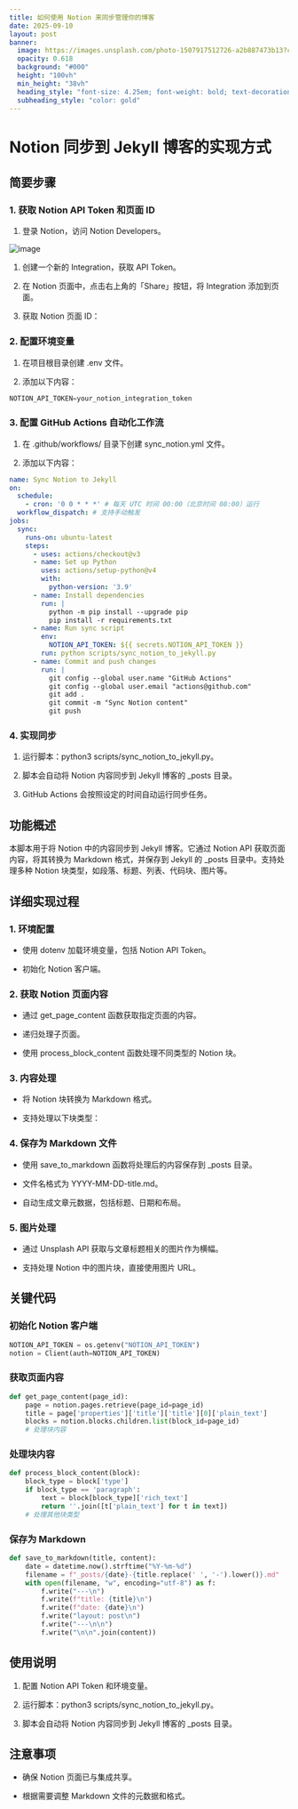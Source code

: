 ```yaml
---
title: 如何使用 Notion 来同步管理你的博客
date: 2025-09-10
layout: post
banner:
  image: https://images.unsplash.com/photo-1507917512726-a2b887473b13?crop=entropy&cs=tinysrgb&fit=max&fm=jpg&ixid=M3w2OTIwMzJ8MHwxfHJhbmRvbXx8fHx8fHx8fDE3NTc0OTI4Nzl8&ixlib=rb-4.1.0&q=80&w=1080
  opacity: 0.618
  background: "#000"
  height: "100vh"
  min_height: "38vh"
  heading_style: "font-size: 4.25em; font-weight: bold; text-decoration: underline"
  subheading_style: "color: gold"
---
```


# Notion 同步到 Jekyll 博客的实现方式

## 简要步骤

### 1. 获取 Notion API Token 和页面 ID

1. 登录 Notion，访问 Notion Developers。

![image](https://prod-files-secure.s3.us-west-2.amazonaws.com/a7a0cc5a-89b9-4cda-8686-1fba0ca52f40/d19c1afe-dea5-4312-9333-786b0ba83054/image.png?X-Amz-Algorithm=AWS4-HMAC-SHA256&X-Amz-Content-Sha256=UNSIGNED-PAYLOAD&X-Amz-Credential=ASIAZI2LB466R2CUXOSU%2F20250910%2Fus-west-2%2Fs3%2Faws4_request&X-Amz-Date=20250910T082758Z&X-Amz-Expires=3600&X-Amz-Security-Token=IQoJb3JpZ2luX2VjEID%2F%2F%2F%2F%2F%2F%2F%2F%2F%2FwEaCXVzLXdlc3QtMiJIMEYCIQDQTkPngHV%2FHzDO5xG%2FxLyIrxt1ZE3ZE3gKrLMsrwL4PAIhAKpv4DKddEalCB4h909R4RZW5Ce7HfWBqiZUGWaZaF2qKogECOn%2F%2F%2F%2F%2F%2F%2F%2F%2F%2FwEQABoMNjM3NDIzMTgzODA1IgzVTf%2BK1jAmGWXDzRwq3AP7KspUIUC2I44ERBfu%2FY5ZJxvb4atavQIzvhohrqWELFIwmG6jOl1iz2VuErXtRN3a7txVkNrlwea6l53hlgjNFpqn7wsGlM1GC0J2NeWoYJlfrj%2FvEOqMg8kiKEG9%2FpnExszLOTRuHWX1DYo47Be2Fx223vfjnB2OaIVFhNqddD5Vb39G%2BwuLP%2Fw85B0GNlhTv9JWHRUuHe5QsWvb%2FhoJ9cAb%2Bckxjz3DC3c04izlG7lLo5RupJ%2FxxC3%2BifA2pqg4Ykpdd7EyqyQOhxbr%2F%2BjUb%2BwRdWo%2B%2F55ny3UItumcnC4gactTvBip68nXyCylNpOq3CseQw6NyObTFnlComwV9sa1fP3E7JtsmDrjai4dZ%2BWWrAzhJ1ovO80Qt9Hh8DoZMyK5zwQQgfxEDGB%2F8ZEprHAnWTzxv3Md4eYMxn5UWI1j4Un3B3ag6x9aTnufPFgJ8%2BCirHUQbL1HFAZbhTQRmu%2FHVTplKkmACywbCfgz6QBUQ8gprrs8JKfowmp23uUTrVDpSVxrxSebL%2BMOKmV9tEzLY%2FrKSXMemTN2soTc7wK9ALifd8mDprzZbGE7LMK8GWMyrcJhTlTLwMHNDnBeWjtqF1uRzx%2FUV6IfMqEYwgiCiU8hZVvrW33lHzDP0YTGBjqkASbMKjHxO8ff7oGxMpo9MZkDTdCwVllvyoXaYRpyfW3SAeukDf60EfMA%2BG6UhH97XIPIX1e5xeLvVSpDiZTiCFsNBlODukTglS05fSX5zaYIhjOO0wbDfmldSad54%2BZrmqd5Kylfc9Bwt5E%2FosvBb%2B5zOtfpPKTfIv7ymqPJFov8TV7uyVJZqsxOlzu5p9Xi42W%2Bv0fbRdyam5AxYgVrjrSwT%2Bov&X-Amz-Signature=ebaac6f81c253fd5739f758910f93310e8be792e75835a862afbbd03307a3078&X-Amz-SignedHeaders=host&x-amz-checksum-mode=ENABLED&x-id=GetObject)

1. 创建一个新的 Integration，获取 API Token。

1. 在 Notion 页面中，点击右上角的「Share」按钮，将 Integration 添加到页面。

1. 获取 Notion 页面 ID：


### 2. 配置环境变量

1. 在项目根目录创建 .env 文件。

1. 添加以下内容：

```javascript
NOTION_API_TOKEN=your_notion_integration_token
```

### 3. 配置 GitHub Actions 自动化工作流

1. 在 .github/workflows/ 目录下创建 sync_notion.yml 文件。

1. 添加以下内容：

```yaml
name: Sync Notion to Jekyll
on:
  schedule:
    - cron: '0 0 * * *' # 每天 UTC 时间 00:00（北京时间 08:00）运行
  workflow_dispatch: # 支持手动触发
jobs:
  sync:
    runs-on: ubuntu-latest
    steps:
      - uses: actions/checkout@v3
      - name: Set up Python
        uses: actions/setup-python@v4
        with:
          python-version: '3.9'
      - name: Install dependencies
        run: |
          python -m pip install --upgrade pip
          pip install -r requirements.txt
      - name: Run sync script
        env:
          NOTION_API_TOKEN: ${{ secrets.NOTION_API_TOKEN }}
        run: python scripts/sync_notion_to_jekyll.py
      - name: Commit and push changes
        run: |
          git config --global user.name "GitHub Actions"
          git config --global user.email "actions@github.com"
          git add .
          git commit -m "Sync Notion content"
          git push
```

### 4. 实现同步

1. 运行脚本：python3 scripts/sync_notion_to_jekyll.py。

1. 脚本会自动将 Notion 内容同步到 Jekyll 博客的 _posts 目录。

1. GitHub Actions 会按照设定的时间自动运行同步任务。

## 功能概述

本脚本用于将 Notion 中的内容同步到 Jekyll 博客。它通过 Notion API 获取页面内容，将其转换为 Markdown 格式，并保存到 Jekyll 的 _posts 目录中。支持处理多种 Notion 块类型，如段落、标题、列表、代码块、图片等。

## 详细实现过程

### 1. 环境配置

- 使用 dotenv 加载环境变量，包括 Notion API Token。

- 初始化 Notion 客户端。

### 2. 获取 Notion 页面内容

- 通过 get_page_content 函数获取指定页面的内容。

- 递归处理子页面。

- 使用 process_block_content 函数处理不同类型的 Notion 块。

### 3. 内容处理

- 将 Notion 块转换为 Markdown 格式。

- 支持处理以下块类型：


### 4. 保存为 Markdown 文件

- 使用 save_to_markdown 函数将处理后的内容保存到 _posts 目录。

- 文件名格式为 YYYY-MM-DD-title.md。

- 自动生成文章元数据，包括标题、日期和布局。

### 5. 图片处理

- 通过 Unsplash API 获取与文章标题相关的图片作为横幅。

- 支持处理 Notion 中的图片块，直接使用图片 URL。

## 关键代码

### 初始化 Notion 客户端

```python
NOTION_API_TOKEN = os.getenv("NOTION_API_TOKEN")
notion = Client(auth=NOTION_API_TOKEN)
```

### 获取页面内容

```python
def get_page_content(page_id):
    page = notion.pages.retrieve(page_id=page_id)
    title = page['properties']['title']['title'][0]['plain_text']
    blocks = notion.blocks.children.list(block_id=page_id)
    # 处理块内容
```

### 处理块内容

```python
def process_block_content(block):
    block_type = block['type']
    if block_type == 'paragraph':
        text = block[block_type]['rich_text']
        return ''.join([t['plain_text'] for t in text])
    # 处理其他块类型
```

### 保存为 Markdown

```python
def save_to_markdown(title, content):
    date = datetime.now().strftime("%Y-%m-%d")
    filename = f"_posts/{date}-{title.replace(' ', '-').lower()}.md"
    with open(filename, "w", encoding="utf-8") as f:
        f.write("---\n")
        f.write(f"title: {title}\n")
        f.write(f"date: {date}\n")
        f.write("layout: post\n")
        f.write("---\n\n")
        f.write("\n\n".join(content))
```

## 使用说明

1. 配置 Notion API Token 和环境变量。

1. 运行脚本：python3 scripts/sync_notion_to_jekyll.py。

1. 脚本会自动将 Notion 内容同步到 Jekyll 博客的 _posts 目录。

## 注意事项

- 确保 Notion 页面已与集成共享。

- 根据需要调整 Markdown 文件的元数据和格式。